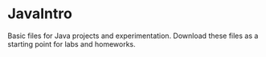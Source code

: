# JavaIntro
Basic files for Java projects and experimentation.
Download these files as a starting point for labs and homeworks.
